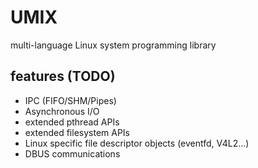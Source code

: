 # UMIX
multi-language Linux system programming library

## features (TODO)

- IPC (FIFO/SHM/Pipes)
- Asynchronous I/O
- extended pthread APIs
- extended filesystem APIs
- Linux specific file descriptor objects (eventfd, V4L2...)
- DBUS communications
